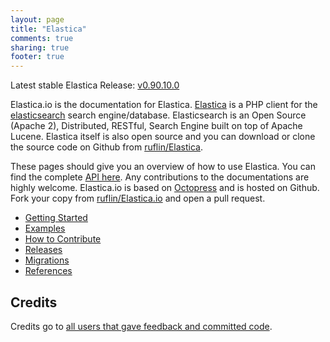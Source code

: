 ```yaml
---
layout: page
title: "Elastica"
comments: true
sharing: true
footer: true
---
```

Latest stable Elastica Release: [v0.90.10.0](/2014/02/02/release-v0-dot-90-dot-10-dot-0/)

Elastica.io is the documentation for Elastica. [Elastica](http://github.com/ruflin/Elastica) is a PHP client for the [elasticsearch](http://elasticsearch.org) search engine/database. Elasticsearch is an Open Source (Apache 2), Distributed, RESTful, Search Engine built on top of Apache Lucene. Elastica itself is also open source and you can download or clone the source code on Github from [ruflin/Elastica](http://github.com/ruflin/Elastica).

These pages should give you an overview of how to use Elastica. You can find the complete [API here](api/index.html). Any contributions to the documentations are highly welcome. Elastica.io is based on [Octopress](http://octopress.org/) and is hosted on Github. Fork your copy from [ruflin/Elastica.io](https://github.com/ruflin/Elastica.io) and open a pull request.

* [Getting Started](/getting-started/)
* [Examples](/examples/)
* [How to Contribute](/contribute/)
* [Releases](/releases/)
* [Migrations](/migrations/)
* [References](/references/)


Credits
-------
Credits go to <a href="https://github.com/ruflin/Elastica/network/members">all users that gave feedback and committed code</a>.
